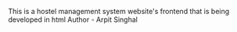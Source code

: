This is a hostel management system website's frontend that is being developed in html
Author - Arpit Singhal
